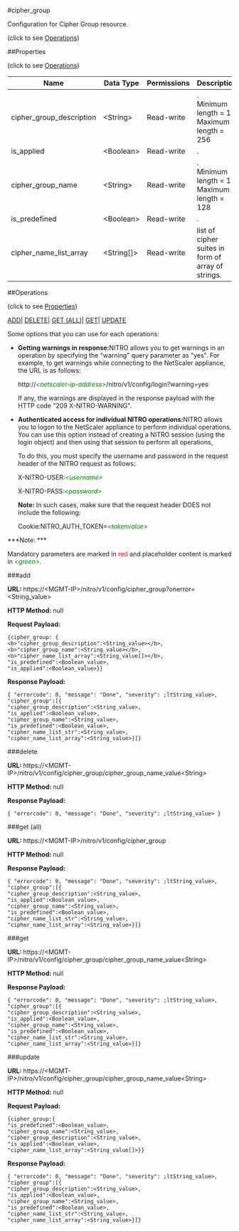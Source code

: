 #cipher_group



Configuration for Cipher Group resource.

<span>(click to see [Operations](#operations))</span>



##Properties 

<span>(click to see [Operations](#operations))</span>





<table><thead><tr><th>Name</th><th>Data Type</th><th>Permissions</th><th>Description</th></tr></thead><tbody><tr><td>cipher_group_description</td><td>&lt;String></td><td>Read-write</td><td>.<br>Minimum length = 1<br>Maximum length = 256</td></tr><tr><td>is_applied</td><td>&lt;Boolean></td><td>Read-write</td><td>.</td></tr><tr><td>cipher_group_name</td><td>&lt;String></td><td>Read-write</td><td>.<br>Minimum length = 1<br>Maximum length = 128</td></tr><tr><td>is_predefined</td><td>&lt;Boolean></td><td>Read-write</td><td>.</td></tr><tr><td>cipher_name_list_array</td><td>&lt;String[]></td><td>Read-write</td><td>list of cipher suites in form of array of strings.</td></tr></tbody></table>

##Operations 

<span>(click to see [Properties](#properties))</span>





[ADD](#add)| [DELETE](#delete)| [GET (ALL)](#get-all)| [GET](#get)| [UPDATE](#update)





Some options that you can use for each operations:

<ul><li><p><b>Getting warnings in response:</b>NITRO allows you to get warnings in an operation by specifying the "warning" query parameter as "yes". For example, to get warnings while connecting to the NetScaler appliance, the URL is as follows:</p><p>http://<span style="color:green;font-style:italic;">&lt;netscaler-ip-address&gt;</span>/nitro/v1/config/login?warning=yes</p><p>If any, the warnings are displayed in the response payload with the HTTP code "209 X-NITRO-WARNING".</p></li><li><p><b>Authenticated access for individual NITRO operations:</b>NITRO allows you to logon to the NetScaler appliance to perform individual operations. You can use this option instead of creating a NITRO session (using the login object) and then using that session to perform all operations,</p><p>To do this, you must specify the username and password in the request header of the NITRO request as follows:</p><p>X-NITRO-USER:<span style="color:green;font-style:italic;">&lt;username&gt;</span></p><p>X-NITRO-PASS:<span style="color:green;font-style:italic;">&lt;password&gt;</span></p><p><b>Note: </b>In such cases, make sure that the request header DOES not include the following:</p><p>Cookie:NITRO_AUTH_TOKEN=<span style="color:green;font-style:italic;">&lt;tokenvalue&gt;</span></p></li></ul>







***Note: *** 

Mandatory parameters are marked in <span style="color:#FF0000;">red</span> and placeholder content is marked in <span style="color:green;font-style:italic">&lt;green&gt;</span>.



###add







<b>URL: </b>https://&lt;MGMT-IP&gt;/nitro/v1/config/cipher_group?onerror=&lt;String_value&gt;

<b>HTTP Method: </b>null

<b>Request Payload: </b>
```
{cipher_group: {
<b>"cipher_group_description":<String_value></b>,
<b>"cipher_group_name":<String_value></b>,
<b>"cipher_name_list_array":<String_value[]></b>,
"is_predefined":<Boolean_value>,
"is_applied":<Boolean_value>}}
```

<b>Response Payload: </b>
```
{ "errorcode": 0, "message": "Done", "severity": ;ltString_value>, "cipher_group":[{
"cipher_group_description":<String_value>,
"is_applied":<Boolean_value>,
"cipher_group_name":<String_value>,
"is_predefined":<Boolean_value>,
"cipher_name_list_str":<String_value>,
"cipher_name_list_array":<String_value>}]}
```







###delete







<b>URL: </b>https://&lt;MGMT-IP&gt;/nitro/v1/config/cipher_group/cipher_group_name_value&lt;String&gt;

<b>HTTP Method: </b>null

<b>Response Payload: </b>
```
{ "errorcode": 0, "message": "Done", "severity": ;ltString_value> }
```







###get (all)







<b>URL: </b>https://&lt;MGMT-IP&gt;/nitro/v1/config/cipher_group

<b>HTTP Method: </b>null

<b>Response Payload: </b>
```
{ "errorcode": 0, "message": "Done", "severity": ;ltString_value>, "cipher_group":[{
"cipher_group_description":<String_value>,
"is_applied":<Boolean_value>,
"cipher_group_name":<String_value>,
"is_predefined":<Boolean_value>,
"cipher_name_list_str":<String_value>,
"cipher_name_list_array":<String_value>}]}
```







###get







<b>URL: </b>https://&lt;MGMT-IP&gt;/nitro/v1/config/cipher_group/cipher_group_name_value&lt;String&gt;

<b>HTTP Method: </b>null

<b>Response Payload: </b>
```
{ "errorcode": 0, "message": "Done", "severity": ;ltString_value>, "cipher_group":[{
"cipher_group_description":<String_value>,
"is_applied":<Boolean_value>,
"cipher_group_name":<String_value>,
"is_predefined":<Boolean_value>,
"cipher_name_list_str":<String_value>,
"cipher_name_list_array":<String_value>}]}
```







###update







<b>URL: </b>https://&lt;MGMT-IP&gt;/nitro/v1/config/cipher_group/cipher_group_name_value&lt;String&gt;

<b>HTTP Method: </b>null

<b>Request Payload: </b>
```
{cipher_group:{
"is_predefined":<Boolean_value>,
"cipher_group_name":<String_value>,
"cipher_group_description":<String_value>,
"is_applied":<Boolean_value>,
"cipher_name_list_array":<String_value[]>}}
```

<b>Response Payload: </b>
```
{ "errorcode": 0, "message": "Done", "severity": ;ltString_value>, "cipher_group":[{
"cipher_group_description":<String_value>,
"is_applied":<Boolean_value>,
"cipher_group_name":<String_value>,
"is_predefined":<Boolean_value>,
"cipher_name_list_str":<String_value>,
"cipher_name_list_array":<String_value>}]}
```







